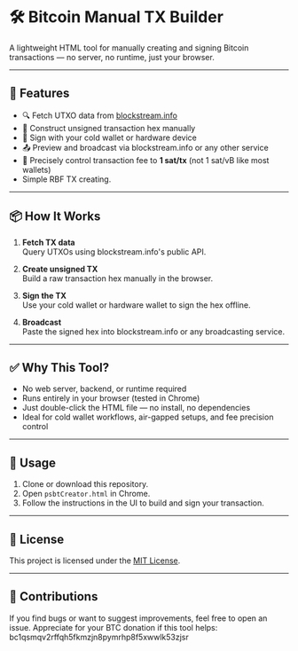 # 🛠️ Bitcoin Manual TX Builder

A lightweight HTML tool for manually creating and signing Bitcoin transactions — no server, no runtime, just your browser.

---

## 🚀 Features

- 🔍 Fetch UTXO data from [blockstream.info](https://blockstream.info/)
- 🧱 Construct unsigned transaction hex manually
- 🔐 Sign with your cold wallet or hardware device
- 📤 Preview and broadcast via blockstream.info or any other service
- 🎯 Precisely control transaction fee to **1 sat/tx** (not 1 sat/vB like most wallets)
-    Simple RBF TX creating.
---

## 📦 How It Works

1. **Fetch TX data**  
   Query UTXOs using blockstream.info's public API.

2. **Create unsigned TX**  
   Build a raw transaction hex manually in the browser.

3. **Sign the TX**  
   Use your cold wallet or hardware wallet to sign the hex offline.

4. **Broadcast**  
   Paste the signed hex into blockstream.info or any broadcasting service.

---

## ✅ Why This Tool?

- No web server, backend, or runtime required  
- Runs entirely in your browser (tested in Chrome)  
- Just double-click the HTML file — no install, no dependencies  
- Ideal for cold wallet workflows, air-gapped setups, and fee precision control

---

## 📁 Usage

1. Clone or download this repository.
2. Open `psbtCreator.html` in Chrome.
3. Follow the instructions in the UI to build and sign your transaction.

---

## 📜 License

This project is licensed under the [MIT License](LICENSE).

---

## 🤝 Contributions
If you find bugs or want to suggest improvements, feel free to open an issue.
Appreciate for your BTC donation if this tool helps: bc1qsmqv2rffqh5fkmzjn8pymrhp8f5xwwlk53zjsr
